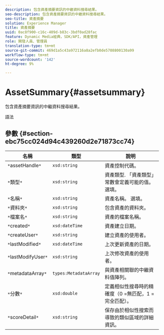 ```yaml
---
description: 包含資產摘要資訊的中繼資料搜尋結果。
seo-description: 包含資產摘要資訊的中繼資料搜尋結果。
seo-title: 資產摘要
solution: Experience Manager
title: 資產摘要
uuid: 0ac8f900-c16c-409d-b83c-3bdf0ad28fac
feature: Dynamic Media經典，SDK/API，資產管理
role: 開發人員、管理員
translation-type: tm+mt
source-git-commit: 469d1a5c43a972116a8a2efb0de5708800130a99
workflow-type: tm+mt
source-wordcount: '142'
ht-degree: 9%

---
```



# AssetSummary{#assetsummary}

包含資產摘要資訊的中繼資料搜尋結果。

語法

## 參數 {#section-ebc75cc024d94c439260d2e71873cc74}

| 名稱 | 類型 | 說明 |
|---|---|---|
| `*`assetHandle`*` | `xsd:string` | 資產控制代碼。 |
| `*`類型`*` | `xsd:string` | 資產類型. 「資產類型」常數會定義可能的值。 選填。 |
| `*`名稱`*` | `xsd:string` | 資產名稱。 選填。 |
| `*`資料夾`*` | `xsd:string` | 包含資產的資料夾。 |
| `*`檔案名`*` | `xsd:string` | 資產的檔案名稱。 |
| `*`created`*` | `xsd:dateTime` | 資產建立日期。 |
| `*`createUser`*` | `xsd:string` | 建立資產的使用者。 |
| `*`lastModified`*` | `xsd:dateTime` | 上次更新資產的日期。 |
| `*`lastModifyUser`*` | `xsd:string` | 上次修改資產的使用者。 |
| `*`metadataArray`*` | `types:MetadataArray` | 與資產相關聯的中繼資料值陣列。 |
| `*`分數`*` | `xsd:double` | 定義相似性搜尋時的精確度（0 =無匹配，1 =完全匹配）。 |
| `*`scoreDetail`*` | `xsd:string` | 保存由於相似性搜索而導致的類似區域的詳細資訊。 |

